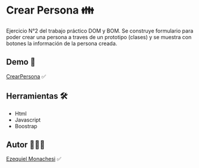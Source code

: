 # Crear Persona 👪

Ejercicio N°2 del trabajo práctico DOM y BOM.
Se construye formulario para poder crear una persona a traves de un prototipo (clases) y se muestra con botones la información de la persona creada.

## Demo 🔗

[CrearPersona](https://generacionesrc.netlify.app/) ✅

## Herramientas 🛠️

- Html
- Javascript
- Boostrap

## Autor 👨🏻‍💼

[Ezequiel Monachesi](https://www.linkedin.com/in/monachesi-cesar-ezequiel/) ✅
